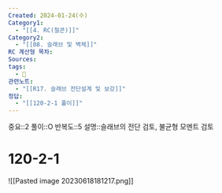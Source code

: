 ```yaml
---
Created: 2024-01-24(수)
Category1:
  - "[[4. RC(철콘)]]"
Category2:
  - "[[08. 슬래브 및 벽체]]"
RC 계산형 목차: 
Sources: 
tags:
  - 🧮
관련노트:
  - "[[R17. 슬래브 전단설계 및 보강]]"
정답:
  - "[[120-2-1 풀이]]"
---
```

중요::2
풀이::O
반복도::5
설명::슬래브의 전단 검토, 불균형 모멘트 검토
#  120-2-1
![[Pasted image 20230618181217.png]]